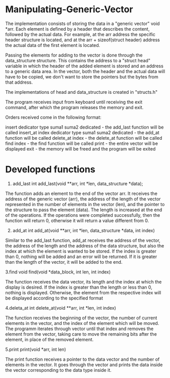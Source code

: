 # Manipulating-Generic-Vector

The implementation consists of storing the data in a "generic vector" void *arr. Each element is defined by a header that describes the content, followed by the actual data. For example, at the arr address the specific header structure is located, and at the arr + sizeof(struct header) address the actual data of the first element is located.

Passing the elements for adding to the vector is done through the data_structure structure. This contains the address to a  "struct head" variable in which the header of the added element is stored and an address to a generic data area. In the vector, both the header and the actual data will have to be copied, we don't want to store the pointers but the bytes from that address.

The implementations of head and data_structure is created in "structs.h"

The program receives input from keyboard until receiving the exit command, after which the program releases the memory and exit.

Orders received come in the following format:

insert dedicator type suma1 suma2 dedicated - the add_last function will be called
insert_at index dedicator type suma1 suma2 dedicated - the add_at function will be called
delete_at index - the delete_at function will be called
find index - the find function will be called
print - the entire vector will be displayed
exit - the memory will be freed and the program will be exited


# Developed functions 

1. add_last
int add_last(void **arr, int *len, data_structure *data);

The function adds an element to the end of the vector arr. It receives the address of the generic vector (arr), the address of the length of the vector represented in the number of elements in the vector (len), and the pointer to the structure to pass the element (data). The length is increased at the end of the operations. If the operations were completed successfully, then the function will return 0, otherwise it will return a value different from 0.

2. add_at
int add_at(void **arr, int *len, data_structure *data, int index)

Similar to the add_last function, add_at receives the address of the vector, the address of the length and the address of the data structure, but also the index at which the element is wanted to be stored. If the index is greater than 0, nothing will be added and an error will be returned. If it is greater than the length of the vector, it will be added to the end.

3.find
void find(void *data_block, int len, int index)

The function receives the data vector, its length and the index at which the display is desired. If the index is greater than the length or less than 0, nothing is displayed. Otherwise, the element from the respective index will be displayed according to the specified format

4.deleta_at
int delete_at(void **arr, int *len, int index)

The function receives the beginning of the vector, the number of current elements in the vector, and the index of the element which will be moved. The programm iterates through vector until that index and removes the element from the vector, taking care to move the remaining bits after the element, in place of the removed element.

5.print
print(void *arr, int len)

The print function receives a pointer to the data vector and the number of elements in the vector. It goes through the vector and prints the data inside the vector corresponding to the data type inside it.
